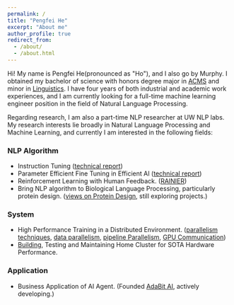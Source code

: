 ```yaml
---
permalink: /
title: "Pengfei He"
excerpt: "About me"
author_profile: true
redirect_from: 
  - /about/
  - /about.html
---
```


Hi! My name is Pengfei He(pronounced as "Ho"), and I also go by Murphy. I obtained my bachelor of science with honors degree major in [ACMS](https://acms.washington.edu) and minor in [Linguistics](https://linguistics.washington.edu).  I have four years of both industrial and academic work experiences, and I am currently looking for a full-time machine learning engineer position in the field of Natural Language Processing.

Regarding research, I am also a part-time NLP researcher at UW NLP labs. My research interests lie broadly in Natural Language Processing and Machine Learning, and currently I am interested in the following fields:

### NLP Algorithm
* Instruction Tuning ([technical report](https://arxiv.org/abs/2411.16775))
* Parameter Efficient Fine Tuning in Efficient AI ([technical report](https://arxiv.org/abs/2411.16775))
* Reinforcement Learning with Human Feedback. ([RAINIER](https://arxiv.org/abs/2210.03078))
* Bring NLP algorithm to Biological Language Processing, particularly protein design. ([views on Protein Design](), still exploring projects.)


### System
* High Performance Training in a Distributed Environment. ([parallelism techniques](https://hepengfei.ml/posts/2024-03-20-training_with_parallelism_1/), [data parallelism](https://hepengfei.ml/posts/2024-03-20-data_parallelism/), [pipeline Parallelism](), [GPU Communication]())
* [Building](https://hepengfei.ml/posts/2021-10-blog-post-4/), Testing and Maintaining Home Cluster for SOTA Hardware Performance.

### Application
* Business Application of AI Agent. (Founded [AdaBit AI](https://adabit.ai), actively developing.)
